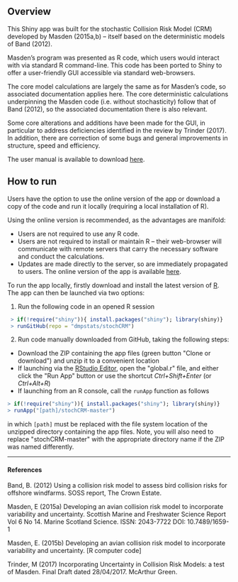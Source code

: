 ## Overview
This Shiny app was built for the stochastic Collision Risk Model (CRM) developed by Masden (2015a,b) – itself based on the deterministic models of Band (2012).

Masden’s program was presented as R code, which users would interact with via standard R command-line. This code has been ported to Shiny to offer a user-friendly GUI accessible via standard web-browsers. 

The core model calculations are largely the same as for Masden’s code, so associated documentation applies here. The core deterministic calculations underpinning the Masden code (i.e. without stochasticity) follow that of Band (2012), so the associated documentation there is also relevant. 

Some core alterations and additions have been made for the GUI, in particular to address deficiencies identified in the review by Trinder (2017). In addition, there are correction of some bugs and general improvements in structure, speed and efficiency.

The user manual is available to download [here](https://github.com/dmpstats/stochCRM/blob/master/Stochastic%20CRM%20Shiny%20Users%20Manual%20V1.0_submitted.pdf).


## How to run

Users have the option to use the online version of the app or download a copy of the code and run it locally (requiring a local installation of R). 

Using the online version is recommended, as the advantages are manifold:
  * Users are not required to use any R code.
  * Users are not required to install or maintain R – their web-browser will communicate with remote servers that carry the necessary software and conduct the calculations.
  * Updates are made directly to the server, so are immediately propagated to users.
The online version of the app is available [here](https://dmpstats.shinyapps.io/avian_stochcrm/).


To run the app locally, firstly download and install the latest version of [R](https://cran.r-project.org/). The app can then be launched via two options:
1. Run the following code in an opened R session

  ```R
   > if(!require("shiny")){ install.packages("shiny"); library(shiny)}
   > runGitHub(repo = "dmpstats/stochCRM")
  ```
  
2. Run code manually downloaded from GitHub, taking the following steps:
  * Download the ZIP containing the app files (green button "Clone or download") and unzip it to a convenient location
  * If launching via the [RStudio Editor](https://www.rstudio.com/products/rstudio/), open the "global.r" file, and either click the "Run App" button or use the shortcut _Ctrl+Shift+Enter_ (or _Ctrl+Alt+R_)
  * If launching from an R console, call the `runApp` function as follows
  
  ```R
  > if(!require("shiny")){ install.packages("shiny"); library(shiny)}
  > runApp("[path]/stochCRM-master")
  ```
  
   in which `[path]` must be replaced with the file system location of the unzipped directory containing the app files. Note, you will also need to replace "stochCRM-master" with the appropriate directory name if the ZIP was named differently.


----------------

#### References
Band, B. (2012) Using a collision risk model to assess bird collision risks for offshore windfarms. SOSS report, The Crown Estate.

Masden, E (2015a) Developing an avian collision risk model to incorporate variability and uncertainty. Scottish Marine and Freshwater Science Report Vol 6 No 14. Marine Scotland Science. ISSN: 2043-7722 DOI: 10.7489/1659-1 

Masden, E. (2015b) Developing an avian collision risk model to incorporate variability and uncertainty. [R computer code]

Trinder, M (2017) Incorporating Uncertainty in Collision Risk Models: a test of Masden. Final Draft dated 28/04/2017. McArthur Green.
